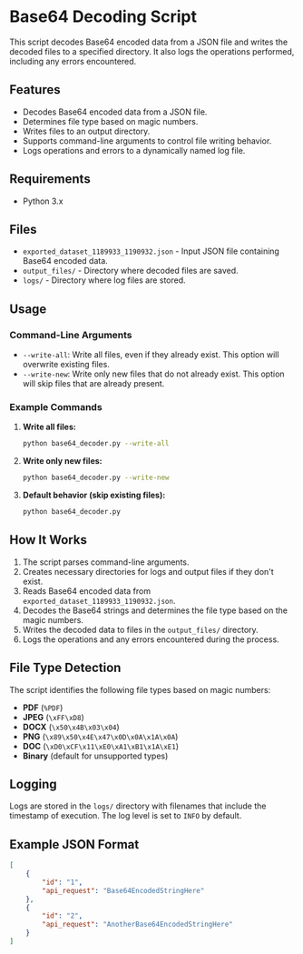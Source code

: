 # Base64 Decoding Script

This script decodes Base64 encoded data from a JSON file and writes the decoded files to a specified directory. It also logs the operations performed, including any errors encountered.

## Features

- Decodes Base64 encoded data from a JSON file.
- Determines file type based on magic numbers.
- Writes files to an output directory.
- Supports command-line arguments to control file writing behavior.
- Logs operations and errors to a dynamically named log file.

## Requirements

- Python 3.x

## Files

- `exported_dataset_1189933_1190932.json` - Input JSON file containing Base64 encoded data.
- `output_files/` - Directory where decoded files are saved.
- `logs/` - Directory where log files are stored.

## Usage

### Command-Line Arguments

- `--write-all`: Write all files, even if they already exist. This option will overwrite existing files.
- `--write-new`: Write only new files that do not already exist. This option will skip files that are already present.

### Example Commands

1. **Write all files:**

    ```bash
    python base64_decoder.py --write-all
    ```

2. **Write only new files:**

    ```bash
    python base64_decoder.py --write-new
    ```

3. **Default behavior (skip existing files):**

    ```bash
    python base64_decoder.py
    ```

## How It Works

1. The script parses command-line arguments.
2. Creates necessary directories for logs and output files if they don't exist.
3. Reads Base64 encoded data from `exported_dataset_1189933_1190932.json`.
4. Decodes the Base64 strings and determines the file type based on the magic numbers.
5. Writes the decoded data to files in the `output_files/` directory.
6. Logs the operations and any errors encountered during the process.

## File Type Detection

The script identifies the following file types based on magic numbers:

- **PDF** (`%PDF`)
- **JPEG** (`\xFF\xD8`)
- **DOCX** (`\x50\x4B\x03\x04`)
- **PNG** (`\x89\x50\x4E\x47\x0D\x0A\x1A\x0A`)
- **DOC** (`\xD0\xCF\x11\xE0\xA1\xB1\x1A\xE1`)
- **Binary** (default for unsupported types)

## Logging

Logs are stored in the `logs/` directory with filenames that include the timestamp of execution. The log level is set to `INFO` by default.

## Example JSON Format

```json
[
    {
        "id": "1",
        "api_request": "Base64EncodedStringHere"
    },
    {
        "id": "2",
        "api_request": "AnotherBase64EncodedStringHere"
    }
]
